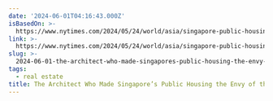 ```yaml
---
date: '2024-06-01T04:16:43.000Z'
isBasedOn: >-
  https://www.nytimes.com/2024/05/24/world/asia/singapore-public-housing-urban-planner.html
link: >-
  https://www.nytimes.com/2024/05/24/world/asia/singapore-public-housing-urban-planner.html
slug: >-
  2024-06-01-the-architect-who-made-singapores-public-housing-the-envy-of-the-world-t
tags:
  - real estate
title: The Architect Who Made Singapore’s Public Housing the Envy of the World - T
---
```

 
